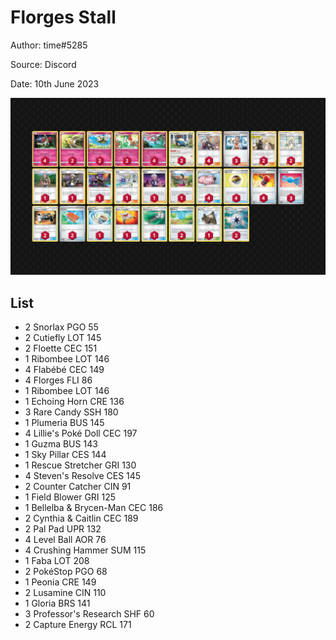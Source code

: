 # Florges Stall

Author: time#5285

Source: Discord

Date: 10th June 2023

![decklist](../../images/SVI/Florges%20Stall/2-%20Florges%20Stall.png)

## List

* 2 Snorlax PGO 55
* 2 Cutiefly LOT 145
* 2 Floette CEC 151
* 1 Ribombee LOT 146
* 4 Flabébé CEC 149
* 4 Florges FLI 86
* 1 Ribombee LOT 146
* 1 Echoing Horn CRE 136
* 3 Rare Candy SSH 180
* 1 Plumeria BUS 145
* 4 Lillie's Poké Doll CEC 197
* 1 Guzma BUS 143
* 1 Sky Pillar CES 144
* 1 Rescue Stretcher GRI 130
* 4 Steven's Resolve CES 145
* 2 Counter Catcher CIN 91
* 1 Field Blower GRI 125
* 1 Bellelba & Brycen-Man CEC 186
* 2 Cynthia & Caitlin CEC 189
* 2 Pal Pad UPR 132
* 4 Level Ball AOR 76
* 4 Crushing Hammer SUM 115
* 1 Faba LOT 208
* 2 PokéStop PGO 68
* 1 Peonia CRE 149
* 2 Lusamine CIN 110
* 1 Gloria BRS 141
* 3 Professor's Research SHF 60
* 2 Capture Energy RCL 171
